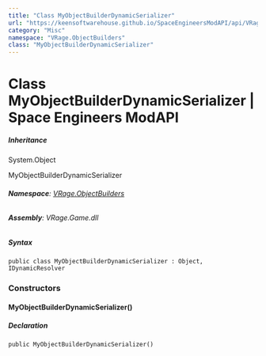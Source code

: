 ```yaml
---
title: "Class MyObjectBuilderDynamicSerializer"
url: "https://keensoftwarehouse.github.io/SpaceEngineersModAPI/api/VRage.ObjectBuilders.MyObjectBuilderDynamicSerializer.html"
category: "Misc"
namespace: "VRage.ObjectBuilders"
class: "MyObjectBuilderDynamicSerializer"
---
```


# Class MyObjectBuilderDynamicSerializer | Space Engineers ModAPI

##### Inheritance

System.Object

MyObjectBuilderDynamicSerializer

###### **Namespace**: [VRage.ObjectBuilders](https://keensoftwarehouse.github.io/SpaceEngineersModAPI/api/VRage.ObjectBuilders.html)

###### **Assembly**: VRage.Game.dll

##### Syntax

```
public class MyObjectBuilderDynamicSerializer : Object, IDynamicResolver
```

### [](#constructors)Constructors

#### [](#VRage_ObjectBuilders_MyObjectBuilderDynamicSerializer__ctor)MyObjectBuilderDynamicSerializer()

##### Declaration

```
public MyObjectBuilderDynamicSerializer()
```